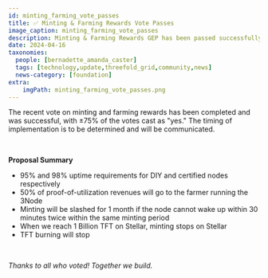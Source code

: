 ```yaml
---
id: minting_farming_vote_passes
title: ✅️ Minting & Farming Rewards Vote Passes 
image_caption: minting_farming_vote_passes
description: Minting & Farming Rewards GEP has been passed successfully. 
date: 2024-04-16
taxonomies:
  people: [bernadette_amanda_caster]
  tags: [technology,update,threefold_grid,community,news]
  news-category: [foundation]
extra:
    imgPath: minting_farming_vote_passes.png
---
```


The recent vote on minting and farming rewards has been completed and was successful, with ±75% of the votes cast as "yes." The timing of implementation is to be determined and will be communicated. 

<br/>

**Proposal Summary**


<ul>
<li> 95% and 98% uptime requirements for DIY and certified nodes respectively</li>
<li>50% of proof-of-utilization revenues will go to the farmer running the 3Node</li>
<li>Minting will be slashed for 1 month if the node cannot wake up within 30 minutes twice within the same minting period</li>
<li>When we reach 1 Billion TFT on Stellar, minting stops on Stellar</li>
<li>TFT burning will stop</li>
</ul>

</br>

*Thanks to all who voted! Together we build.*
